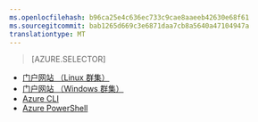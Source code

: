 ```yaml
---
ms.openlocfilehash: b96ca25e4c636ec733c9cae8aaeeb42630e68f61
ms.sourcegitcommit: bab1265d669c3e6871daa7cb8a5640a47104947a
translationtype: MT
---
```

> [AZURE.SELECTOR]
- [门户网站 （Linux 群集）](../articles/hdinsight/hdinsight-administer-use-portal-linux.md)
- [门户网站 （Windows 群集）](../articles/hdinsight/hdinsight-administer-use-management-portal.md)
- [Azure CLI](../articles/hdinsight/hdinsight-administer-use-command-line.md)
- [Azure PowerShell](../articles/hdinsight/hdinsight-administer-use-powershell.md)
